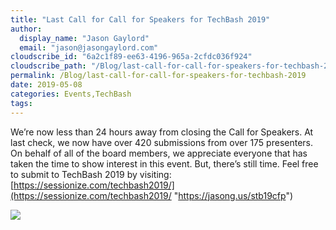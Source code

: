 ```yaml
---
title: "Last Call for Call for Speakers for TechBash 2019"
author: 
  display_name: "Jason Gaylord"
  email: "jason@jasongaylord.com"
cloudscribe_id: "6a2c1f89-ee63-4196-965a-2cfdc036f924"
cloudscribe_path: "/Blog/last-call-for-call-for-speakers-for-techbash-2019"
permalink: /Blog/last-call-for-call-for-speakers-for-techbash-2019
date: 2019-05-08
categories: Events,TechBash
tags: 
---
```


We’re now less than 24 hours away from closing the Call for Speakers. At last check, we now have over 420 submissions from over 175 presenters. On behalf of all of the board members, we appreciate everyone that has taken the time to show interest in this event. But, there’s still time. Feel free to submit to TechBash 2019 by visiting: [https://sessionize.com/techbash2019/](https://sessionize.com/techbash2019/ "https://jasong.us/stb19cfp")

![](https://cdn.jasongaylord.com/images/2019/05/08/techbash2019cfp-lastcall.jpg)
